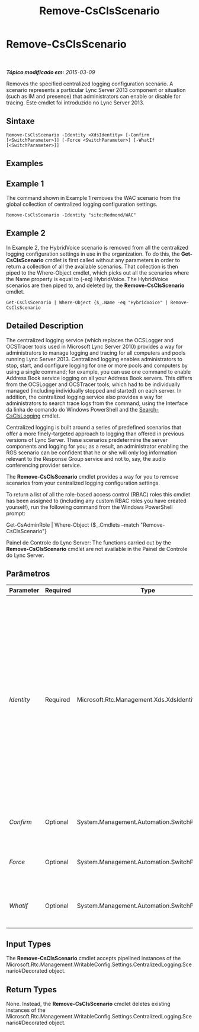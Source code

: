 ﻿---
title: Remove-CsClsScenario
TOCTitle: Remove-CsClsScenario
ms:assetid: 747bd4d6-797e-4088-9303-6ceb65f66183
ms:mtpsurl: https://technet.microsoft.com/pt-br/library/JJ205010(v=OCS.15)
ms:contentKeyID: 49307120
ms.date: 05/19/2016
mtps_version: v=OCS.15
ms.translationtype: HT
---

# Remove-CsClsScenario

 

_**Tópico modificado em:** 2015-03-09_

Removes the specified centralized logging configuration scenario. A scenario represents a particular Lync Server 2013 component or situation (such as IM and presence) that administrators can enable or disable for tracing. Este cmdlet foi introduzido no Lync Server 2013.

## Sintaxe

    Remove-CsClsScenario -Identity <XdsIdentity> [-Confirm [<SwitchParameter>]] [-Force <SwitchParameter>] [-WhatIf [<SwitchParameter>]]

## Examples

## Example 1

The command shown in Example 1 removes the WAC scenario from the global collection of centralized logging configuration settings.

    Remove-CsClsScenario -Identity "site:Redmond/WAC"

## Example 2

In Example 2, the HybridVoice scenario is removed from all the centralized logging configuration settings in use in the organization. To do this, the **Get-CsClsScenario** cmdlet is first called without any parameters in order to return a collection of all the available scenarios. That collection is then piped to the Where-Object cmdlet, which picks out all the scenarios where the Name property is equal to (-eq) HybridVoice. The HybridVoice scenarios are then piped to, and deleted by, the **Remove-CsClsScenario** cmdlet.

    Get-CsClsScenario | Where-Object {$_.Name -eq "HybridVoice" | Remove-CsClsScenario

## Detailed Description

The centralized logging service (which replaces the OCSLogger and OCSTracer tools used in Microsoft Lync Server 2010) provides a way for administrators to manage logging and tracing for all computers and pools running Lync Server 2013. Centralized logging enables administrators to stop, start, and configure logging for one or more pools and computers by using a single command; for example, you can use one command to enable Address Book service logging on all your Address Book servers. This differs from the OCSLogger and OCSTracer tools, which had to be individually managed (including individually stopped and started) on each server. In addition, the centralized logging service also provides a way for administrators to search trace logs from the command, using the Interface da linha de comando do Windows PowerShell and the [Search-CsClsLogging](search-csclslogging.md) cmdlet.

Centralized logging is built around a series of predefined scenarios that offer a more finely-targeted approach to logging than offered in previous versions of Lync Server. These scenarios predetermine the server components and logging for you; as a result, an administrator enabling the RGS scenario can be confident that he or she will only log information relevant to the Response Group service and not to, say, the audio conferencing provider service.

The **Remove-CsClsScenario** cmdlet provides a way for you to remove scenarios from your centralized logging configuration settings.

To return a list of all the role-based access control (RBAC) roles this cmdlet has been assigned to (including any custom RBAC roles you have created yourself), run the following command from the Windows PowerShell prompt:

Get-CsAdminRole | Where-Object {$\_.Cmdlets –match "Remove-CsClsScenario"}

Painel de Controle do Lync Server: The functions carried out by the **Remove-CsClsScenario** cmdlet are not available in the Painel de Controle do Lync Server.

## Parâmetros


<table>
<colgroup>
<col style="width: 25%" />
<col style="width: 25%" />
<col style="width: 25%" />
<col style="width: 25%" />
</colgroup>
<thead>
<tr class="header">
<th>Parameter</th>
<th>Required</th>
<th>Type</th>
<th>Description</th>
</tr>
</thead>
<tbody>
<tr class="odd">
<td><p><em>Identity</em></p></td>
<td><p>Required</p></td>
<td><p>Microsoft.Rtc.Management.Xds.XdsIdentity</p></td>
<td><p>Unique identifier of the scenario to be removed. A scenario consists of two parts: the scope where the scenario is configured (that is, the collection of centralized logging configuration settings where the scenario can be found) and the scenario name. For example:</p>
<p>-Identity &quot;site:Redmond/AddressBook&quot;</p>
<p>You can also specify just the scenario scope; for example:</p>
<p>-Identity &quot;site:Redmond&quot;</p>
<p>If you do that, however, the entire collection of centralized logging configuration settings for the specified scope will be removed, and not just the scenarios.</p></td>
</tr>
<tr class="even">
<td><p><em>Confirm</em></p></td>
<td><p>Optional</p></td>
<td><p>System.Management.Automation.SwitchParameter</p></td>
<td><p>Prompts you for confirmation before executing the command.</p></td>
</tr>
<tr class="odd">
<td><p><em>Force</em></p></td>
<td><p>Optional</p></td>
<td><p>System.Management.Automation.SwitchParameter</p></td>
<td><p>Suppresses the display of any non-fatal error message that might occur when running the command.</p></td>
</tr>
<tr class="even">
<td><p><em>WhatIf</em></p></td>
<td><p>Optional</p></td>
<td><p>System.Management.Automation.SwitchParameter</p></td>
<td><p>Describes what would happen if you executed the command without actually executing the command.</p></td>
</tr>
</tbody>
</table>


## Input Types

The **Remove-CsClsScenario** cmdlet accepts pipelined instances of the Microsoft.Rtc.Management.WritableConfig.Settings.CentralizedLogging.Scenario\#Decorated object.

## Return Types

None. Instead, the **Remove-CsClsScenario** cmdlet deletes existing instances of the Microsoft.Rtc.Management.WritableConfig.Settings.CentralizedLogging.Scenario\#Decorated object.

